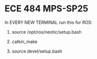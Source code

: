 # ECE 484 MPS-SP25


In EVERY NEW TERMINAL run this for ROS:

1) source /opt/ros/neotic/setup.bash

2) catkin_make

3) source devel/setup.bash